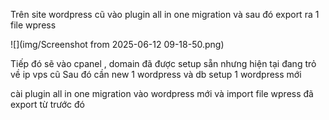 Trên site wordpress cũ vào plugin all in one migration và sau đó export ra 1 file wpress

![](img/Screenshot from 2025-06-12 09-18-50.png)

Tiếp đó sẽ vào cpanel , domain đã được setup sẵn nhưng hiện tại đang trỏ về ip vps cũ 
Sau đó cần new 1 wordpress và db 
setup 1 wordpress mới

cài plugin all in one migration vào wordpress mới và import file wpress đã export từ trước đó


